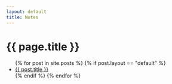 ```yaml
---
layout: default
title: Notes
---
```


# {{ page.title }}

<ul>
  {% for post in site.posts %}
    {% if post.layout == "default" %}
      <li>
        <a href="{{ post.url }}">{{ post.title }}</a>
      </li>
    {% endif %}
  {% endfor %}
</ul>